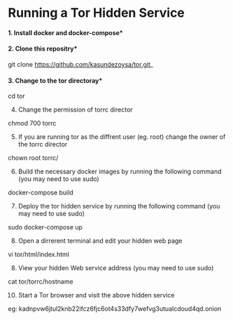 # Running a Tor Hidden Service
#### 1. Install docker and docker-compose*
#### 2. Clone this repositry*
git clone https://github.com/kasundezoysa/tor.git_
#### 3. Change to the tor directoray*
cd tor

4. Change the permission of torrc director

  chmod 700 torrc

5. If you are running tor as the diffrent user (eg. root) change the owner of the torrc director 

  chown root torrc/

6. Build the necessary docker images by running the following command (you may need to use sudo)

  docker-compose build

7. Deploy the tor hidden service by running the following command (you may need to use sudo)

  sudo docker-compose up

8. Open a dirrerent terminal and edit your hidden web page

  vi tor/html/index.html

8. View your hidden Web service address (you may need to use sudo) 

  cat tor/torrc/hostname

10. Start a Tor browser and visit the above hidden service

  eg: kadnpvw6jtul2knb22ifcz6fjc6ot4s33dfy7wefvg3utualcdoud4qd.onion


